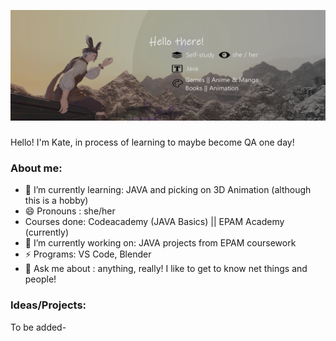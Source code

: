 
![Little about-me!](banner.png)

### 
Hello! I'm Kate, in process of learning to maybe become QA one day!

### About me:
- 🌱 I’m currently learning: JAVA and picking on 3D Animation (although this is a hobby)
- 😄 Pronouns : she/her
- Courses done: Codeacademy (JAVA Basics) || EPAM Academy (currently)
- 🔭 I’m currently working on: JAVA projects from EPAM coursework
- ⚡ Programs: VS Code, Blender
- 💬 Ask me about : anything, really! I like to get to know net things and people!
### Ideas/Projects:
To be added-

<!--### Learning overview:
⚪| January
⚪| Feburary
⚪| March
⚪| April
⚪| May

-->

